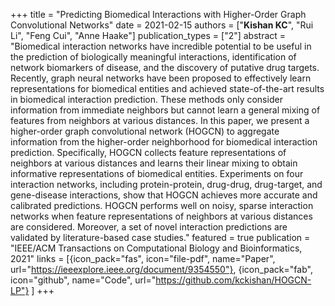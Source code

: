 +++
title = "Predicting Biomedical Interactions with Higher-Order Graph Convolutional Networks"
date = 2021-02-15
authors = ["**Kishan KC**", "Rui Li", "Feng Cui", "Anne Haake"]
publication_types = ["2"]
abstract = "Biomedical interaction networks have incredible potential to be useful in the prediction of biologically meaningful interactions, identification of network biomarkers of disease, and the discovery of putative drug targets. Recently, graph neural networks have been proposed to effectively learn representations for biomedical entities and achieved state-of-the-art results in biomedical interaction prediction. These methods only consider information from immediate neighbors but cannot learn a general mixing of features from neighbors at various distances. In this paper, we present a higher-order graph convolutional network (HOGCN) to aggregate information from the higher-order neighborhood for biomedical interaction prediction. Specifically, HOGCN collects feature representations of neighbors at various distances and learns their linear mixing to obtain informative representations of biomedical entities. Experiments on four interaction networks, including protein-protein, drug-drug, drug-target, and gene-disease interactions, show that HOGCN achieves more accurate and calibrated predictions. HOGCN performs well on noisy, sparse interaction networks when feature representations of neighbors at various distances are considered. Moreover, a set of novel interaction predictions are validated by literature-based case studies."
featured = true
publication = "IEEE/ACM Transactions on Computational Biology and Bioinformatics, 2021"
links = [{icon_pack="fas", icon="file-pdf", name="Paper", url="https://ieeexplore.ieee.org/document/9354550"},
{icon_pack="fab", icon="github", name="Code", url="https://github.com/kckishan/HOGCN-LP"}
]
+++

